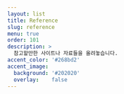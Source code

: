 ```yaml
---
layout: list
title: Reference
slug: reference
menu: true
order: 101
description: >
  참고할만한 사이트나 자료들을 올려놓습니다.
accent_color: '#268bd2'
accent_image:
  background: '#202020'
  overlay:    false
---
```

